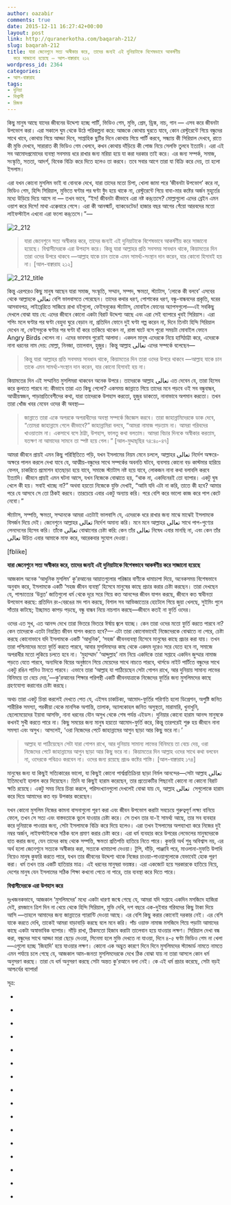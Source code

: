 ```yaml
---
author: oazabir
comments: true
date: 2015-12-11 16:27:42+00:00
layout: post
link: http://quranerkotha.com/baqarah-212/
slug: baqarah-212
title: যারা জেনেশুনে সত্য অস্বীকার করে, তাদের জন্যই এই দুনিয়াটাকে বিশেষভাবে আকর্ষণীয়
  করে সাজানো হয়েছে — আল-বাক্বারাহ ২১২
wordpress_id: 2364
categories:
- আল-বাক্বারাহ
tags:
- দুনিয়া
- বিশ্বাসী
- রিজক
---
```


কিছু মানুষ আছে যাদের জীবনের উদ্দেশ্য হচ্ছে পার্টি, ভিডিও গেম, মুভি, প্রেম, ড্রিঙ্ক, নাচ, গান — এসব করে জীবনটা উপভোগ করা। এরা সকালে ঘুম থেকে উঠে পরিকল্পনা করে: আজকে কোথায় ঘুরতে যাবে, কোন রেস্টুরেন্টে গিয়ে বন্ধুদের সাথে খাবে, কোথায় গিয়ে আড্ডা দিবে, সাপ্তাহিক ছুটির দিনে কোথায় গিয়ে পার্টি করবে, সন্ধ্যায় কী সিরিয়াল দেখবে, রাতে কী মুভি দেখবে, সারারাত কী ভিডিও গেম খেলবে, কখন কোথায় দাঁড়িয়ে কী পোজ নিয়ে সেলফি তুলবে ইত্যাদি। এরা এই সব আমোদপ্রমোদের ব্যবস্থা সবসময় ধরে রাখার জন্য মরিয়া হয়ে যা করা দরকার তাই করে। এর জন্য সম্পর্ক, সমাজ, সংস্কৃতি, সততা, আদর্শ, বিবেক বিক্রি করে দিতে হলেও তা করবে। তবে সবার আগে তারা যা বিক্রি করে দেয়, তা হলো ইসলাম।

এরা যখন কোনো মুসলিম ভাই বা বোনকে দেখে, যারা তাদের মতো চিপা, খোলা জামা পরে ‘জীবনটা উপভোগ’ করে না, ভিডিও গেম, হিন্দি সিরিয়াল, মুভিতে ঘণ্টার পর ঘণ্টা বুঁদ হয়ে থাকে না, রেস্টুরেন্টে গিয়ে বাবা-মার কষ্টের অর্জন মুহূর্তের মধ্যে উড়িয়ে দিয়ে আসে না — তখন ভাবে, “ইস! জীবনটা কীভাবে এরা নষ্ট কর্‌তেসে? মোল্লাগুলো এদের ব্রেইন এমন ওয়াশ করে দিসে! মাথা এক্কেবারে গেসে। এরা কী আনস্মার্ট, ব্যাকডেটেড! হাজার বছর আগের গেঁয়ো আরবদের মতো লাইফস্টাইল এখনো এরা ফলো কর্‌তেসে।”—

![2_212](http://quranerkotha.com/wp-content/uploads/2015/12/2_212.png)


<blockquote>যারা জেনেশুনে সত্য অস্বীকার করে, তাদের জন্যই এই দুনিয়াটাকে বিশেষভাবে আকর্ষণীয় করে সাজানো হয়েছে। বিশ্বাসীদেরকে এরা উপহাস করে। কিন্তু যারা আল্লাহর প্রতি সবসময় সাবধান থাকে, কিয়ামতের দিন তারা ওদের উপরে থাকবে —আল্লাহ যাকে চান তাকে এমন সামর্থ্য-সংস্থান দান করেন, যার কোনো হিসাবই হয় না। [আল-বাক্বারাহ ২১২]</blockquote>


![2_212_title](http://quranerkotha.com/wp-content/uploads/2015/12/2_212_title.png)

কিন্তু এরপরেও কিছু মানুষ আছেন যারা সমাজ, সংস্কৃতি, সম্মান, সম্পদ, ক্ষমতা, স্ট্যাটাস, ‘লোকে কী বলবে’ এসবের থেকে আল্লাহকে تعالى বেশি ভালবাসতে পেরেছেন। তাদের কথার ধরণ, পোশাকের ধরণ, বন্ধু-বান্ধবদের প্রকৃতি, ঘরের আসবাবপত্র, লাইব্রেরিতে সাজিয়ে রাখা বইগুলো, ফেইসবুকের স্ট্যাটাস, মোবাইল ফোনের অ্যাপসগুলো—এই সবকিছু দেখলে বোঝা যায় যে: এদের জীবনে কোনো একটা বিরাট উদ্দেশ্য আছে এবং এরা সেই ব্যাপারে খুবই সিরিয়াস। এরা শপিং মলে ঘণ্টার পর ঘণ্টা বেহুদা ঘুরে বেড়ান না, প্রতিদিন ফোনে দুই ঘণ্টা গল্প করেন না, দিনে তিনটা হিন্দি সিরিয়াল দেখেন না, ফেইসবুকে ঘণ্টার পর ঘণ্টা হাঁ করে তাকিয়ে থাকেন না, রাস্তা ঘাটে বসে পুরো সময়টা মোবাইল ফোনে Angry Birds খেলেন না। এদের ভাবসাব পুরোই আলাদা। একদল মানুষ এদেরকে নিয়ে হাসিঠাট্টা করে, এদেরকে নানা ধরনের নাম দেয়: মোল্লা, নিনজা, তালেবান, হুজুর। কিন্তু আল্লাহ تعالى এদের সম্পর্কে বলেছেন—<!-- more -->


<blockquote>কিন্তু যারা আল্লাহর প্রতি সবসময় সাবধান থাকে, কিয়ামতের দিন তারা ওদের উপরে থাকবে —আল্লাহ যাকে চান তাকে এমন সামর্থ্য-সংস্থান দান করেন, যার কোনো হিসাবই হয় না।</blockquote>


কিয়ামতের দিন এই সম্মানিত মুসলিমরা থাকবেন অনেক উপরে। তাদেরকে আল্লাহ تعالى এত দেবেন যে, তারা হিসেব করে কুলাতে পারবে না: কীভাবে তারা এত কিছু পেলো? একসময় জান্নাতে গিয়ে তাদের মনে পড়বে ওই সব বন্ধুবান্ধব, আত্মীয়স্বজন, পাড়াপ্রতিবেশীদের কথা, যারা তাদেরকে উপহাস করতো, হুজুর ডাকতো, নানাভাবে অপমান করতো। তখন তারা খোঁজ খবর নেবেন ওদের কী অবস্থা—


<blockquote>জান্নাতে তারা একে অপরকে অপরাধীদের অবস্থা সম্পর্কে জিজ্ঞেস করবে। তারা জাহান্নামিদেরকে ডাক দেবে, “তোমরা জাহান্নামে গেলে কীভাবে?” জাহান্নামিরা বলবে, “আমরা নামাজ পড়তাম না। আমরা গরিবদের খাওয়াতাম না। একসাথে বসে ঠাট্টা, উপহাস, ফালতু কথা বলতাম। আমরা বিচার দিনকে অস্বীকার করতাম, যতক্ষণ না আমাদের সামনে তা স্পষ্ট হয়ে গেল।” [আল-মুদ্দাছ্‌ছির ৭৪:৪০-৪৭]</blockquote>


আমরা জীবনে প্রায়ই এমন কিছু পরিস্থিতিতে পড়ি, যখন ইসলামের নিয়ম মেনে চললে, আল্লাহর تعالى নির্দেশ অক্ষরে-অক্ষরে পালন করলে দেখা যাবে যে, আত্মীয়-বন্ধুদের সাথে সম্পর্কের অবনতি ঘটবে, ব্যবসায় কোনো বড় কাস্টমার হারিয়ে ফেলব, চাকরিতে প্রমোশন হাতছাড়া হয়ে যাবে, সমাজে স্ট্যাটাস নষ্ট হয়ে যাবে, লোকজন নানা কথা বলাবলি করবে ইত্যাদি। জীবনে প্রায়ই এমন ঘটনা আসে, যখন নিজেকে বোঝাতে হয়, “থাক না, একদিনেরই তো ব্যাপার। একটু ঘুষ খেলে কী হয়। সবাই খাচ্ছে না?” অথবা হয়তো নিজেকে যুক্তি দেখাই, “আমি যদি এটা না করি, তাতে কী হবে? আমার পরে যে আসবে সে তো ঠিকই করবে। তারচেয়ে এবার একটু অন্যায় করি। পরে বেশি করে ভালো কাজ করে পাপ কেটে নেবো।”

স্ট্যাটাস, সম্পত্তি, ক্ষমতা, সম্মানকে আমরা এতটাই ভালবাসি যে, এদেরকে ধরে রাখার জন্য মাঝে মাঝেই ইসলামকে বিসর্জন দিয়ে দেই। জেনেশুনে আল্লাহর تعالى নির্দেশ অমান্য করি। মনে মনে আল্লাহর تعالى সাথে পাপ-পুণ্যের লেনদেনের হিসেব করি। তাঁকে تعالى বোঝানোর চেষ্টা করি: কেন তাঁর تعالى নিষেধ এবার মানছি না, এবং কেন তাঁর تعالى উচিত এবার আমাকে মাফ করে, আরেকবার সুযোগ দেওয়া।

[fblike]

**যারা জেনেশুনে সত্য অস্বীকার করে, তাদের জন্যই এই দুনিয়াটাকে বিশেষভাবে আকর্ষণীয় করে সাজানো হয়েছে**

আজকাল অনেক ‘আধুনিক মুসলিম’ কু’রআনের আয়াতগুলোর পরিষ্কার বাণীকে ধামাচাপা দিয়ে, অনেকসময় বিশেষভাবে অনুবাদ করে, ইসলামকে একটি ‘সহজ জীবন ব্যবস্থা’ হিসেবে মানুষের কাছে প্রচার করার চেষ্টা করছেন। তারা দেখছেন যে, পাশ্চাত্যের ‘উন্নত’ জাতিগুলো ধর্ম থেকে দূরে সরে গিয়ে কত আনন্দের জীবন যাপন করছে, জীবনে কত স্বাধীনতা উপভোগ করছে: প্রতিদিন রং-বেরঙের মদ পান করছে, বিশাল সব আভিজাত্যের হোটেলে গিয়ে জুয়া খেলছে, সুইমিং পুলে সাঁতার কাটছে; ইচ্ছামত কাপড় পড়ছে, বন্ধু বান্ধব নিয়ে নাচগান করছে—জীবনে কতই না ফুর্তি ওদের।

ওদের এত সুখ, এত আনন্দ দেখে তারা ভিতরে ভিতরে ঈর্ষায় জ্বলে যাচ্ছে। কেন তারা ওদের মতো ফুর্তি করতে পারবে না? কেন তাদেরকে এতটা নিয়ন্ত্রিত জীবন যাপন করতে হবে?— এটা তারা কোনোভাবেই নিজেদেরকে বোঝাতে না পেরে, চেষ্টা করছে কোনোভাবে যদি ইসলামকে একটি ‘আধুনিক’, ‘সহজ’ জীবনব্যবস্থা হিসেবে মানুষের কাছে প্রচার করা যায়। তখন তারা পশ্চিমাদের মতো ফুর্তি করতে পারবে, আবার মুসলিমদের কাছ থেকে একদম দূরেও সরে যেতে হবে না, সমাজে অপরাধীর মতো লুকিয়ে চলতে হবে না। ‘মুহাম্মাদ’ ‘আব্দুল্লাহ’ নাম নিয়ে একদিকে তারা সপ্তাহে একদিন জুম্মার নামাজ পড়তে যেতে পারবে, অন্যদিকে বিয়ের অনুষ্ঠানে গিয়ে মেয়েদের সাথে নাচতে পারবে, থার্সডে নাইট পার্টিতে বন্ধুদের সাথে একটু রঙিন পানিও টানতে পারবে। এভাবে তারা ‘আল্লাহ যা পাঠিয়েছেন সেটা গোপন রাখে, আর দুনিয়ায় সামান্য লাভের বিনিময়ে তা বেচে দেয়,’—কু’রআনের শিক্ষার পরিপন্থী একটি জীবনযাত্রাকে নিজেদের ফুর্তির জন্য মুসলিমদের কাছে গ্রহণযোগ্য করানোর চেষ্টা করছে।

অথচ তারা একটু চিন্তা করলেই দেখতে পেত যে, এইসব চাকচিক্য, আমোদ-ফুর্তির পরিণতি হলো ডিপ্রেশন, অপুষ্টি জনিত শারীরিক সমস্যা, পরকীয়া থেকে মানসিক অশান্তি, তালাক, অ্যালকোহল জনিত অসুস্থতা, মারামারি, খুনাখুনি, ছেলেমেয়েদের ইয়াবা আসক্তি, নানা ধরনের যৌন অসুখ থেকে শেষ পর্যন্ত এইডস। দুনিয়ার কোনো হারাম আনন্দ মানুষকে কখনই সুখী করতে পারে না। কিছু সময়ের জন্য মানুষ হয়তো আমোদ-ফুর্তি করে, কিন্তু তারপরেই শুরু হয় জীবনে নানা সমস্যা এবং অসুখ। আসলেই, ‘ওরা নিজেদের পেটে জাহান্নামের আগুন ছাড়া আর কিছু ভরে না।’


<blockquote>আল্লাহ যা পাঠিয়েছেন সেটা যারা গোপন রাখে, আর দুনিয়ায় সামান্য লাভের বিনিময়ে তা বেচে দেয়, ওরা নিজেদের পেটে জাহান্নামের আগুন ছাড়া আর কিছু ভরে না। কিয়ামতের দিন আল্লাহ ওদের সাথে কথা বলবেন না, ওদেরকে পবিত্রও করবেন না। ওদের জন্য রয়েছে প্রচণ্ড কষ্টের শাস্তি। [আল-বাক্বারাহ ১৭৪]</blockquote>


মানুষের জন্য যা কিছুই সত্যিকারের ভালো, যা কিছুই কোনো পার্শ্বপ্রতিক্রিয়া ছাড়া নির্মল আনন্দের—সেটা আল্লাহ تعالى ইতিমধ্যেই হালাল করে দিয়েছেন। তিনি যা কিছুই হারাম করেছেন, তার প্রত্যেকটির পিছনেই কোনো না কোনো বিরাট ক্ষতি রয়েছে। একটু সময় নিয়ে চিন্তা করলে, পরিসংখ্যানগুলো দেখলেই বোঝা যায় যে, আল্লাহ تعالى  সেগুলোকে হারাম করে দিয়ে আমাদের কত বড় উপকার করেছেন।

যখন কোনো মুসলিম নিজের কামনা বাসনাগুলো পূরণ করা এবং জীবন উপভোগ করাটা সবচেয়ে গুরুত্বপূর্ণ লক্ষ্য বানিয়ে ফেলে, তখন সে সত্য এবং বাস্তবতাকে ভুলে যাওয়ার চেষ্টা করে। সে তখন তার যা-ই সামর্থ্য আছে, তার সব ব্যবহার করে দুনিয়াকে পাওয়ার জন্য, সেটা ইসলামকে বিক্রি করে দিয়ে হলেও। এরা তখন ইসলামের অপব্যাখ্যা করে নিজের দুই নম্বর অর্জন, লাইফস্টাইলকে সঠিক বলে প্রমাণ করার চেষ্টা করে। এরা ধর্ম ব্যবহার করে উপরের লেভেলের মানুষদেরকে হাত করার জন্য, যেন তাদের কাছ থেকে সম্পত্তি, ক্ষমতা প্রতিপত্তি হাতিয়ে নিতে পারে। কুফরি অর্থ শুধু অবিশ্বাস নয়, এর অর্থ হলো জেনেশুনে সত্যকে অস্বীকার করা, সত্যকে ধামাচাপা দেওয়া। টুপি, দাঁড়ি, পাঞ্জাবি পরে, মাওলানা-মুফতি উপাধি নিয়েও মানুষ কুফরি করতে পারে, যখন তার জীবনের উদ্দেশ্য থাকে নিজের চাওয়া-পাওয়াগুলোকে যেভাবেই হোক পূরণ করা। ধর্ম তখন তার একটি হাতিয়ার মাত্র। এই ধরনের মানুষরা ভয়ঙ্কর। এরা একজোট হয়ে সরকারকে হাতিয়ে নিয়ে, দেশের মানুষ যেন ইসলামের সঠিক শিক্ষা কখনো পেতে না পারে, তার ব্যবস্থা করে দিতে পারে।

**বিশ্বাসীদেরকে এরা উপহাস করে**

দুঃখজনকভাবে, আজকাল ‘মুসলিমদের’ মধ্যে একটা ধারণা জন্মে গেছে যে, আমরা যদি সপ্তাহে একদিন মসজিদে হাজিরা দেই, রমজানে ত্রিশ দিন না খেয়ে থেকে হিন্দি সিরিয়াল, মুভি দেখি, দশ বছরে এক-দুইবার গরিবদের কিছু টাকা দিয়ে আসি —তাহলে আমাদের জন্য জান্নাতের গ্যারান্টি দেওয়া আছে। এর বেশি কিছু করার কোনোই দরকার নেই। এর বেশি যাকে করতে দেখি, তাকেই আমরা বাড়াবাড়ি করছে বলে মনে করি। পাঁচ ওয়াক্ত নামাজ মসজিদে গিয়ে পড়াটা আমাদের কাছে একটা অস্বাভাবিক ব্যাপার। দাঁড়ি রাখা, ঠিকমতো হিজাব করাটা তালেবান হয়ে যাওয়ার লক্ষণ। সিরিয়াল দেখা বন্ধ করা, বন্ধুদের সাথে আড্ডা মারা ছেড়ে দেওয়া, সিনেমা হলে মুভি দেখতে না যাওয়া, দিনে ৪-৫ ঘণ্টা ভিডিও গেম না খেলা —এগুলো হচ্ছে ‘জিহাদি’ হয়ে যাওয়ার লক্ষণ। কোনো এক অদ্ভুত কারণে দিনে দিনে মুসলিমদের স্ট্যান্ডার্ড নামতে নামতে এমন পর্যায়ে চলে গেছে যে, আজকাল আম-জনতা মুসলিমদেরকে দেখে ঠিক বোঝা যায় না তারা আসলে কোন ধর্ম অনুসরণ করছে। তারা যে ধর্ম অনুসরণ করছে সেটা অন্তত কু’রআনে বলা নেই। কে এই ধর্ম প্রচার করেছে, সেটা বড়ই আশ্চর্যের ব্যাপার!

সূত্র:



	
  * 
[^১]: নওমান আলি খানের সূরা আল-বাকারাহ এর উপর লেকচার এবং বাইয়িনাহ এর কু’রআনের তাফসীর।

	
  * 
[^২]: ম্যাসেজ অফ দা কু’রআন — মুহাম্মাদ আসাদ।

	
  * 
[^৩]: তাফহিমুল কু’রআন — মাওলানা মাওদুদি।

	
  * 
[^৪]: মা’রিফুল কু’রআন — মুফতি শাফি উসমানী।

	
  * 
[^৫]: মুহাম্মাদ মোহার আলি — A Word for Word Meaning of The Quran

	
  * 
[^৬]: সৈয়দ কুতব — In the Shade of the Quran

	
  * 
[^৭]: তাদাব্বুরে কু’রআন - আমিন আহসান ইসলাহি।

	
  * 
[^৮]: তাফসিরে তাওযীহুল কু’রআন — মুফতি তাক্বি উসমানী।

	
  * 
[^৯]: বায়ান আল কু’রআন — ড: ইসরার আহমেদ।

	
  * 
[^১০]: তাফসীর উল কু’রআন — মাওলানা আব্দুল মাজিদ দারিয়াবাদি

	
  * 
[^১১]: কু’রআন তাফসীর — আব্দুর রাহিম আস-সারানবি

	
  * 
[^১২]: আত-তাবারি-এর তাফসীরের অনুবাদ।

	
  * 
[^১৩]: তাফসির ইবন আব্বাস।

	
  * 
[^১৪]: তাফসির আল কুরতুবি।

	
  * 
[^১৫]: তাফসির আল জালালাইন।

	
  * 
[^১৬]: লুঘাতুল কুরআন — গুলাম আহমেদ পারভেজ।


